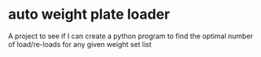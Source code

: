 # auto weight plate loader
A project to see if I can create a python program to find the optimal number of
load/re-loads for any given weight set list
